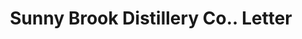 ---
doi: 10.7916/D8QC1FGC
date_other: '1907'
date_other_textual: '1907'
form: correspondence
genre:
- Letters (correspondence)
name:
- Sunny Brook Distillery Co.
object_in_context_url: https://biggert.cul.columbia.edu/items/view/ave_biggert_00255
subject_hierarchical_geographic:
- Chicago, Illinois, United States
subject_name:
- Sunny Brook Distillery Co.
title: Sunny Brook Distillery Co.. Letter
sort_title: Sunny Brook Distillery Co.. Letter
call_number: ave_biggert_00255
coordinates:
- 41.83694444444445,-87.68472222222222
pid: ave_biggert_00255
identifiers: ave_biggert_00255
canvas_id: ldpd:395529
permalink: "/items/ave_biggert_00255/"
layout: iiif-image-page
---